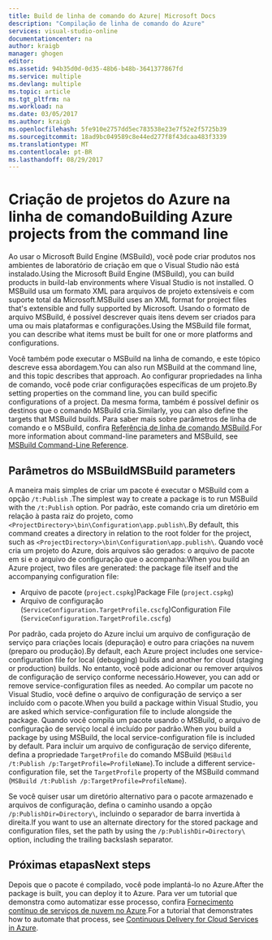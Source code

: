 ```yaml
---
title: Build de linha de comando do Azure| Microsoft Docs
description: "Compilação de linha de comando do Azure"
services: visual-studio-online
documentationcenter: na
author: kraigb
manager: ghogen
editor: 
ms.assetid: 94b35d0d-0d35-48b6-b48b-3641377867fd
ms.service: multiple
ms.devlang: multiple
ms.topic: article
ms.tgt_pltfrm: na
ms.workload: na
ms.date: 03/05/2017
ms.author: kraigb
ms.openlocfilehash: 5fe910e2757dd5ec783538e23e7f52e2f5725b39
ms.sourcegitcommit: 18ad9bc049589c8e44ed277f8f43dcaa483f3339
ms.translationtype: MT
ms.contentlocale: pt-BR
ms.lasthandoff: 08/29/2017
---
```

# <a name="building-azure-projects-from-the-command-line"></a><span data-ttu-id="4e15e-103">Criação de projetos do Azure na linha de comando</span><span class="sxs-lookup"><span data-stu-id="4e15e-103">Building Azure projects from the command line</span></span>
<span data-ttu-id="4e15e-104">Ao usar o Microsoft Build Engine (MSBuild), você pode criar produtos nos ambientes de laboratório de criação em que o Visual Studio não está instalado.</span><span class="sxs-lookup"><span data-stu-id="4e15e-104">Using the Microsoft Build Engine (MSBuild), you can build products in build-lab environments where Visual Studio is not installed.</span></span> <span data-ttu-id="4e15e-105">O MSBuild usa um formato XML para arquivos de projeto extensíveis e com suporte total da Microsoft.</span><span class="sxs-lookup"><span data-stu-id="4e15e-105">MSBuild uses an XML format for project files that's extensible and fully supported by Microsoft.</span></span> <span data-ttu-id="4e15e-106">Usando o formato de arquivo MSBuild, é possível descrever quais itens devem ser criados para uma ou mais plataformas e configurações.</span><span class="sxs-lookup"><span data-stu-id="4e15e-106">Using the MSBuild file format, you can describe what items must be built for one or more platforms and configurations.</span></span>

<span data-ttu-id="4e15e-107">Você também pode executar o MSBuild na linha de comando, e este tópico descreve essa abordagem.</span><span class="sxs-lookup"><span data-stu-id="4e15e-107">You can also run MSBuild at the command line, and this topic describes that approach.</span></span> <span data-ttu-id="4e15e-108">Ao configurar propriedades na linha de comando, você pode criar configurações específicas de um projeto.</span><span class="sxs-lookup"><span data-stu-id="4e15e-108">By setting properties on the command line, you can build specific configurations of a project.</span></span> <span data-ttu-id="4e15e-109">Da mesma forma, também é possível definir os destinos que o comando MSBuild cria.</span><span class="sxs-lookup"><span data-stu-id="4e15e-109">Similarly, you can also define the targets that MSBuild builds.</span></span> <span data-ttu-id="4e15e-110">Para saber mais sobre parâmetros de linha de comando e o MSBuild, confira [Referência de linha de comando MSBuild](https://msdn.microsoft.com/library/ms164311.aspx).</span><span class="sxs-lookup"><span data-stu-id="4e15e-110">For more information about command-line parameters and MSBuild, see [MSBuild Command-Line Reference](https://msdn.microsoft.com/library/ms164311.aspx).</span></span>

## <a name="msbuild-parameters"></a><span data-ttu-id="4e15e-111">Parâmetros do MSBuild</span><span class="sxs-lookup"><span data-stu-id="4e15e-111">MSBuild parameters</span></span>
<span data-ttu-id="4e15e-112">A maneira mais simples de criar um pacote é executar o MSBuild com a opção `/t:Publish` .</span><span class="sxs-lookup"><span data-stu-id="4e15e-112">The simplest way to create a package is to run MSBuild with the `/t:Publish` option.</span></span> <span data-ttu-id="4e15e-113">Por padrão, este comando cria um diretório em relação à pasta raiz do projeto, como `<ProjectDirectory>\bin\Configuration\app.publish\`.</span><span class="sxs-lookup"><span data-stu-id="4e15e-113">By default, this command creates a directory in relation to the root folder for the project, such as `<ProjectDirectory>\bin\Configuration\app.publish\`.</span></span> <span data-ttu-id="4e15e-114">Quando você cria um projeto do Azure, dois arquivos são gerados: o arquivo de pacote em si e o arquivo de configuração que o acompanha:</span><span class="sxs-lookup"><span data-stu-id="4e15e-114">When you build an Azure project, two files are generated: the package file itself and the accompanying configuration file:</span></span>

* <span data-ttu-id="4e15e-115">Arquivo de pacote (`project.cspkg`)</span><span class="sxs-lookup"><span data-stu-id="4e15e-115">Package File (`project.cspkg`)</span></span>
* <span data-ttu-id="4e15e-116">Arquivo de configuração (`ServiceConfiguration.TargetProfile.cscfg`)</span><span class="sxs-lookup"><span data-stu-id="4e15e-116">Configuration File (`ServiceConfiguration.TargetProfile.cscfg`)</span></span>

<span data-ttu-id="4e15e-117">Por padrão, cada projeto do Azure inclui um arquivo de configuração de serviço para criações locais (depuração) e outro para criações na nuvem (preparo ou produção).</span><span class="sxs-lookup"><span data-stu-id="4e15e-117">By default, each Azure project includes one service-configuration file for local (debugging) builds and another for cloud (staging or production) builds.</span></span> <span data-ttu-id="4e15e-118">No entanto, você pode adicionar ou remover arquivos de configuração de serviço conforme necessário.</span><span class="sxs-lookup"><span data-stu-id="4e15e-118">However, you can add or remove service-configuration files as needed.</span></span> <span data-ttu-id="4e15e-119">Ao compilar um pacote no Visual Studio, você define o arquivo de configuração de serviço a ser incluído com o pacote.</span><span class="sxs-lookup"><span data-stu-id="4e15e-119">When you build a package within Visual Studio, you are asked which service-configuration file to include alongside the package.</span></span> <span data-ttu-id="4e15e-120">Quando você compila um pacote usando o MSBuild, o arquivo de configuração de serviço local é incluído por padrão.</span><span class="sxs-lookup"><span data-stu-id="4e15e-120">When you build a package by using MSBuild, the local service-configuration file is included by default.</span></span> <span data-ttu-id="4e15e-121">Para incluir um arquivo de configuração de serviço diferente, defina a propriedade `TargetProfile` do comando MSBuild (`MSBuild /t:Publish /p:TargetProfile=ProfileName`).</span><span class="sxs-lookup"><span data-stu-id="4e15e-121">To include a different service-configuration file, set the `TargetProfile` property of the MSBuild command (`MSBuild /t:Publish /p:TargetProfile=ProfileName`).</span></span>

<span data-ttu-id="4e15e-122">Se você quiser usar um diretório alternativo para o pacote armazenado e arquivos de configuração, defina o caminho usando a opção `/p:PublishDir=Directory\`, incluindo o separador de barra invertida à direita.</span><span class="sxs-lookup"><span data-stu-id="4e15e-122">If you want to use an alternate directory for the stored package and configuration files, set the path by using the `/p:PublishDir=Directory\` option, including the trailing backslash separator.</span></span>

## <a name="next-steps"></a><span data-ttu-id="4e15e-123">Próximas etapas</span><span class="sxs-lookup"><span data-stu-id="4e15e-123">Next steps</span></span>
<span data-ttu-id="4e15e-124">Depois que o pacote é compilado, você pode implantá-lo no Azure.</span><span class="sxs-lookup"><span data-stu-id="4e15e-124">After the package is built, you can deploy it to Azure.</span></span> <span data-ttu-id="4e15e-125">Para ver um tutorial que demonstra como automatizar esse processo, confira [Fornecimento contínuo de serviços de nuvem no Azure](./cloud-services/cloud-services-dotnet-continuous-delivery.md).</span><span class="sxs-lookup"><span data-stu-id="4e15e-125">For a tutorial that demonstrates how to automate that process, see [Continuous Delivery for Cloud Services in Azure](./cloud-services/cloud-services-dotnet-continuous-delivery.md).</span></span>

